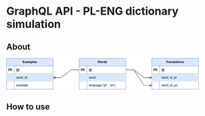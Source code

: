 # GraphQL API - PL-ENG dictionary simulation

## About
![Database schema](https://github.com/tdawidzi/dictionary_app/blob/dev/Dictionary_database.svg)
## How to use
